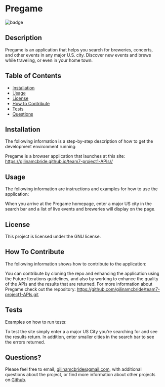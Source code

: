 
  # Pregame
  ![badge](https://img.shields.io/badge/License-GNU-brightgreen)

  ## Description

  Pregame is an application that helps you search for breweries, concerts, and other events in any major U.S. city. Discover new events and brews while traveling, or even in your home town.

  ## Table of Contents

  * [Installation](#installation)
  * [Usage](#usage)
  * [License](#license)
  * [How to Contribute](#how-to-contribute)
  * [Tests](#tests)
  * [Questions](#questions)
  
  ## Installation

  The following information is a step-by-step description of how to get the development environment running:

  Pregame is a browser application that launches at this site: https://gilinamcbride.github.io/team7-project1-APIs// 

  ## Usage

  The following information are instructions and examples for how to use the application:

  When you arrive at the Pregame homepage, enter a major US city in the search bar and a list of live events and breweries will display on the page.

  ## License

  
  This project is licensed under the GNU license.
  

  ## How To Contribute

  The following information shows how to contribute to the application:

  You can contribute by cloning the repo and enhancing the application using the Future Iterations guidelines, and also by working to enhance the quality of the APIs and the results that are returned. For more information about Pregame check out the repository: https://github.com/gilinamcbride/team7-project1-APIs.git 

  ## Tests

  Examples on how to run tests:

  To test the site simply enter a a major US City you’re searching for and see the results return. In addition, enter smaller cities in the search bar to see the errors returned.

  ## Questions?

  Please feel free to email, gilinamcbride@gmail.com, with additional questions about the project, or find more information about other projects on [Github](github.com/gilinamcbride).

